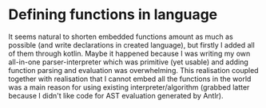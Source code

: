 # Defining functions in language

It seems natural to shorten embedded functions amount as much as possible (and write declarations in created language),
but firstly I added all of them through kotlin. Maybe it happened because I was writing my own all-in-one
parser-interpreter which was primitive (yet usable) and adding function parsing and evaluation was overwhelming. This
realisation coupled together with realisation that I cannot embed all the functions in the world was a main reason for
using existing interpreter/algorithm (grabbed latter because I didn't like code for AST evaluation generated by Antlr).